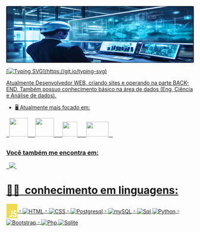<div align = "center"><a href="https://github.com/Geper08"><img align="center" src="./eng-dados.png"/></div>

[![Typing SVG](https://readme-typing-svg.herokuapp.com/?color=43bd68&size=30&center=true&vCenter=true&width=1000&lines=Olá!;Eu+sou+Geovani+-+Bem+Vindo+ao+Meu+Perfil!!!+;Desenvolvedor+WEB+e+Engenheiro+de+Dados;)](https://git.io/typing-svg)



Atualmente Desenvolvedor WEB, criando sites e operando na parte BACK-END. Também possuo conhecimento básico na área de dados (Eng, Ciência e Análise de dados).


- 🖥️ Atualmente mais focado em:
<div style="display: inline">
  &nbsp;&nbsp;<img width='50' height='50' src="https://cdn.jsdelivr.net/gh/devicons/devicon/icons/python/python-original.svg" />&nbsp;&nbsp;
  &nbsp;&nbsp;<img width='50' height='50' src="https://cdn.jsdelivr.net/gh/devicons/devicon/icons/r/r-original.svg" />&nbsp;&nbsp;&nbsp;
  &nbsp;&nbsp;<img width='40' height='40' src="https://cdn.jsdelivr.net/gh/devicons/devicon/icons/azure/azure-original.svg" />&nbsp;&nbsp;&nbsp;
  &nbsp;&nbsp;<img width='60' height='40' src="https://uxwing.com/wp-content/themes/uxwing/download/brands-and-social-media/aws-icon.png" />&nbsp;&nbsp;&nbsp;
</div> 

##

### Você também me encontra em:
&nbsp;<a href="https://www.linkedin.com/in/geovani-pereira-60661715a/">
  <img src="https://img.shields.io/badge/linkedin-%230077B5.svg?style=for-the-badge&logo=linkedin&logoColor=white">
</a>&nbsp;
&nbsp;<a href="https://www.linkedin.com/in/geovani-pereira-60661715a/">




# 👨‍💻 &nbsp;conhecimento em linguagens:

<div style="display: inline_block">
  <a href="https://github.com/Geper08">
  <img align="center" alt="Js" height="40" width="30" src="https://raw.githubusercontent.com/devicons/devicon/master/icons/javascript/javascript-plain.svg"> - 
  <img align="center" alt="HTML" height="40" width="30" src="https://cdn.jsdelivr.net/gh/devicons/devicon/icons/html5/html5-plain.svg"> - 
  <img align="center" alt="CSS" height="40" width="30" src="https://cdn.jsdelivr.net/gh/devicons/devicon/icons/css3/css3-plain.svg"> -  
  <img align="center" alt="Postgresql" height="40" width="30" src="https://cdn.jsdelivr.net/gh/devicons/devicon/icons/postgresql/postgresql-plain.svg"> -
  <img align="center" alt="mySQL" height="40" width="30"src="https://cdn.jsdelivr.net/gh/devicons/devicon/icons/mysql/mysql-original.svg" /> -
  <img align="center" alt="Sql" height="50" width="35" src="https://cdn.jsdelivr.net/gh/devicons/devicon/icons/microsoftsqlserver/microsoftsqlserver-plain-wordmark.svg" />
  <img align="center" alt="Python" height="30" width="35"src="https://cdn.jsdelivr.net/gh/devicons/devicon/icons/python/python-plain.svg" /> -
  <img align="center" alt="Bootstrap" height="45" width="35" src="https://cdn.jsdelivr.net/gh/devicons/devicon/icons/bootstrap/bootstrap-plain-wordmark.svg" /> -
  <img align="center" alt="Php" height="45" width="35"src="https://cdn.jsdelivr.net/gh/devicons/devicon/icons/php/php-original.svg" />
  <img align="center" alt="Sqlite" height="45" width="35" src="https://cdn.jsdelivr.net/gh/devicons/devicon/icons/sqlite/sqlite-original.svg" />
</div> 

